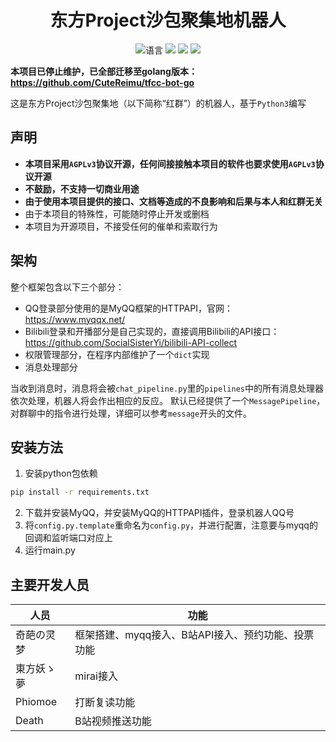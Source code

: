 <div align="center">
  
# 东方Project沙包聚集地机器人
![](https://img.shields.io/github/languages/top/CuteReimu/Touhou-Freshman-Camp-Robot "语言")
[![](https://img.shields.io/github/actions/workflow/status/CuteReimu/Touhou-Freshman-Camp-Robot/python-test.yml?branch=myqq)](https://github.com/CuteReimu/Touhou-Freshman-Camp-Robot/actions/workflows/python-test.yml "代码分析")
[![](https://img.shields.io/github/contributors/CuteReimu/Touhou-Freshman-Camp-Robot)](https://github.com/CuteReimu/Touhou-Freshman-Camp-Robot/graphs/contributors "贡献者")
[![](https://img.shields.io/github/license/CuteReimu/Touhou-Freshman-Camp-Robot)](https://github.com/CuteReimu/Touhou-Freshman-Camp-Robot/blob/master/LICENSE "许可协议")
</div>

**本项目已停止维护，已全部迁移至golang版本：https://github.com/CuteReimu/tfcc-bot-go**
  
这是东方Project沙包聚集地（以下简称“红群”）的机器人，基于`Python3`编写

## 声明
* **本项目采用`AGPLv3`协议开源，任何间接接触本项目的软件也要求使用`AGPLv3`协议开源**
* **不鼓励，不支持一切商业用途**
* **由于使用本项目提供的接口、文档等造成的不良影响和后果与本人和红群无关**
* 由于本项目的特殊性，可能随时停止开发或删档
* 本项目为开源项目，不接受任何的催单和索取行为

## 架构
整个框架包含以下三个部分：
* QQ登录部分使用的是MyQQ框架的HTTPAPI，官网：https://www.myqqx.net/
* Bilibili登录和开播部分是自己实现的，直接调用Bilibili的API接口：https://github.com/SocialSisterYi/bilibili-API-collect
* 权限管理部分，在程序内部维护了一个`dict`实现
* 消息处理部分

当收到消息时，消息将会被`chat_pipeline.py`里的`pipelines`中的所有消息处理器依次处理，机器人将会作出相应的反应。
默认已经提供了一个`MessagePipeline`，对群聊中的指令进行处理，详细可以参考`message`开头的文件。

## 安装方法
1. 安装python包依赖
```bash
pip install -r requirements.txt
```
2. 下载并安装MyQQ，并安装MyQQ的HTTPAPI插件，登录机器人QQ号
3. 将`config.py.template`重命名为`config.py`，并进行配置，注意要与myqq的回调和监听端口对应上
4. 运行main.py

## 主要开发人员
| 人员 | 功能 |
| ---- | ---- |
| 奇葩の灵梦 | 框架搭建、myqq接入、B站API接入、预约功能、投票功能  |
| 東方妖ゝ夢 | mirai接入 |
| Phiomoe | 打断复读功能 |
| Death | B站视频推送功能 |

